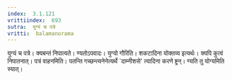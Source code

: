 ```yaml
---
index:  3.1.121
vrittiindex:  693
sutra:  युग्यं च पत्रे
vritti:  balamanorama 
---
```


युग्यं च पत्रे। क्यबन्तं निपात्यते। ण्यतोऽपवादः। युग्यो गौरिति। शकटादिना योक्तव्य इत्यर्थः। क्यपि कुत्वं निपातनात्। पत्रं वाहनमिति। पतन्ति गच्छन्त्यनेनेत्यर्थे `दाम्नीशसे' त्यादिना करणे ष्ट्रन्। ण्यति तु योग्यमिति स्यात्। 

